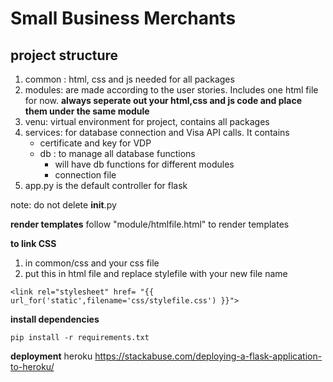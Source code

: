 # Small Business Merchants #

## project structure ##
1. common : html, css and js needed for all packages
2. modules: are made according to the user stories. Includes one html file for now.
    __always seperate out your html,css and js code and place them under the same module__
3. venu: virtual environment for project, contains all packages
4. services: for database connection and Visa API calls. It contains
    - certificate and key for VDP
    - db : to manage all database functions 
      - will have db functions for different modules
      - connection file
5. app.py is the default controller for flask

note: do not delete __init__.py

__render templates__
follow "module/htmlfile.html" to render templates

__to link CSS__
1. in common/css and your css file
2. put this in html file and replace stylefile with your new file name
```
<link rel="stylesheet" href= "{{ url_for('static',filename='css/stylefile.css') }}"> 
```

__install dependencies__
```
pip install -r requirements.txt
```

__deployment__
heroku
https://stackabuse.com/deploying-a-flask-application-to-heroku/
